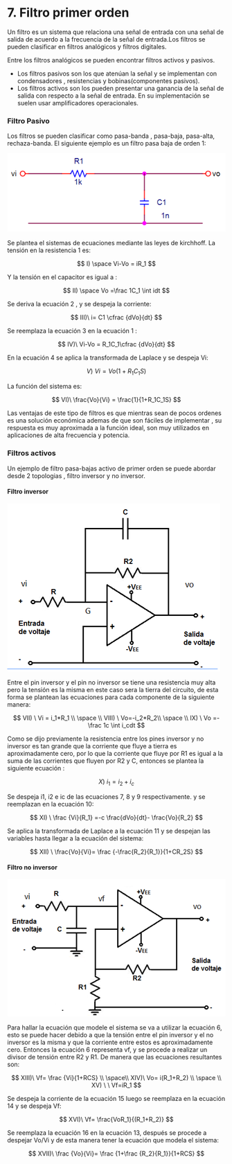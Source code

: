 # 7. Filtro primer orden

Un filtro es un sistema que relaciona una señal de entrada con una señal de salida de acuerdo a la frecuencia de la señal de entrada.Los filtros se pueden clasificar en filtros analógicos y filtros digitales.

Entre los filtros analógicos se pueden encontrar filtros activos y pasivos.

* Los filtros pasivos son los que atenúan la señal y se implementan con condensadores , resistencias y  bobinas\(componentes pasivos\). 
* Los filtros activos son los pueden presentar una ganancia de la señal de salida con respecto a la señal de entrada. En su implementación se suelen usar amplificadores operacionales.

### Filtro Pasivo

Los filtros se pueden clasificar como pasa-banda , pasa-baja, pasa-alta, rechaza-banda. El siguiente ejemplo es un filtro pasa baja de orden 1:

![Esquema de un filtro pasa baja de primer orden](../.gitbook/assets/image%20%2830%29.png)

Se plantea el sistemas de ecuaciones mediante las leyes de kirchhoff. La tensión en la resistencia 1 es:  


$$
I) \space Vi-Vo = iR_1
$$

Y la tensión en el capacitor es igual a :

$$
II) \space Vo =\frac 1C_1  \int idt
$$

Se deriva la ecuación 2 , y se despeja la corriente:

$$
III)\  i= C1 \cfrac {dVo}{dt}
$$

Se reemplaza la ecuación 3 en la ecuación 1 :

$$
IV)\ Vi-Vo = R_1C_1\cfrac {dVo}{dt}
$$

En la ecuación 4 se aplica la transformada de Laplace y se despeja Vi:

$$
V)\ Vi = Vo(1+R_1C_1S)
$$

La función del sistema es:

$$
VI)\  \frac{Vo}{Vi} = \frac{1}{1+R_1C_1S}
$$

Las ventajas de este tipo de filtros es que mientras sean de pocos ordenes es una solución económica ademas de que son fáciles de implementar , su respuesta es muy aproximada a la función ideal, son muy utilizados en aplicaciones de alta frecuencia y potencia.

### Filtros activos

Un ejemplo de filtro pasa-bajas activo de primer orden se puede abordar desde 2 topologias , filtro inversor y no inversor.

#### Filtro inversor

![Esquema de un filtro inversor pasa baja de primer orden](../.gitbook/assets/sin-titulo1.png)

Entre el pin inversor y el pin no inversor se tiene una resistencia muy alta pero la tensión es la misma en este caso sera la tierra del circuito, de esta forma se plantean las ecuaciones para cada componente de la siguiente manera:

$$
VII) \ Vi = i_1*R_1 \\ \space \\  VIII) \   Vo=-i_2*R_2\\ \space  \\ IX) \ Vo =-\frac 1c  \int i_cdt
$$

Como se dijo previamente la resistencia entre los pines inversor y no inversor es tan grande que la corriente que fluye a tierra es aproximadamente cero, por lo que la corriente que fluye por R1 es igual a la suma de las corrientes que fluyen por R2 y C, entonces se plantea la siguiente ecuación :

$$
X)\ i_1 = i_2+i_c
$$

Se despeja i1, i2 e ic de las ecuaciones 7, 8 y 9 respectivamente. y se reemplazan en la ecuación 10:

$$
XI) \ \frac {Vi}{R_1} =-c \frac{dVo}{dt}- \frac{Vo}{R_2}
$$

Se aplica la transformada de Laplace a la ecuación 11 y se despejan las variables hasta llegar a la ecuación del sistema:

$$
XII) \ \frac{Vo}{Vi}=  \frac {-\frac{R_2}{R_1}}{1+CR_2S}
$$

#### Filtro no inversor

![Esquema de un filtro no inversor pasa baja de primer orden](../.gitbook/assets/sin-titulo.png)

Para hallar la ecuación que modele el sistema se va a utilizar la ecuación 6, esto se puede hacer debido a que la tensión entre el pin inversor y el no inversor es la misma y que la corriente entre estos es aproximadamente cero. Entonces la ecuación 6 representa vf,  y se procede a realizar un divisor de tensión entre R2 y R1. De manera que las ecuaciones resultantes son:

$$
XIII)\ Vf= \frac {Vi}{1+RCS} \\ \space\\ XIV)\ Vo= i(R_1+R_2) \\ \space \\ XV) \ \ Vf=iR_1
$$

Se despeja la corriente de la ecuación 15  luego se reemplaza en la ecuación 14 y se despeja Vf:

$$
XVI)\ Vf= \frac{VoR_1}{(R_1+R_2)}
$$

Se reemplaza la ecuación 16 en la ecuación 13, después se procede a despejar Vo/Vi y de esta manera tener la ecuación que modela el sistema:

$$
XVII)\ \frac {Vo}{Vi}= \frac {1+\frac {R_2}{R_1}}{1+RCS}
$$

